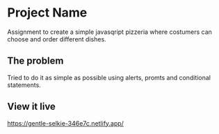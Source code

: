 # Project Name

Assignment to create a simple javasqript pizzeria where costumers can choose and order different dishes.

## The problem

Tried to do it as simple as possible using alerts, promts and conditional statements.

## View it live
https://gentle-selkie-346e7c.netlify.app/
